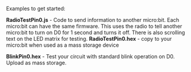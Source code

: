 Examples to get started:

**RadioTestPin0.js** - Code to send information to another micro:bit. Each micro:bit can have the same firmware. This uses the radio to tell another micro:bit to turn on D0 for 1 second and turns it off. There is also scrolling text on the LED matrix for testing.
**RadioTestPin0.hex** - copy to your micro:bit when used as a mass storage device

**BlinkPin0.hex** - Test your circuit with standard blink operation on D0. Upload as mass storage.
